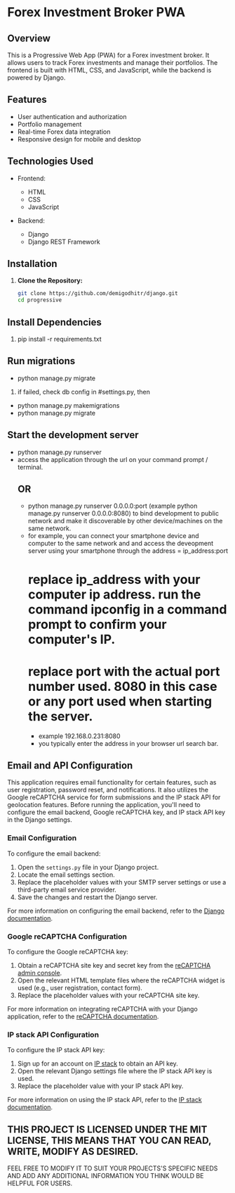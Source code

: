 # Forex Investment Broker PWA

## Overview
This is a Progressive Web App (PWA) for a Forex investment broker. It allows users to track Forex investments and manage their portfolios. The frontend is built with HTML, CSS, and JavaScript, while the backend is powered by Django.

## Features
- User authentication and authorization
- Portfolio management
- Real-time Forex data integration
- Responsive design for mobile and desktop

## Technologies Used
- Frontend:
  - HTML
  - CSS
  - JavaScript

- Backend:
  - Django
  - Django REST Framework

## Installation
1. **Clone the Repository:**
   ```bash
   git clone https://github.com/demigodhitr/django.git
   cd progressive


## Install Dependencies
1. pip install -r requirements.txt

## Run migrations
- python manage.py migrate
1.  if failed, check db config in #settings.py, then
-   python manage.py makemigrations
-   python manage.py migrate

## Start the development server
- python manage.py runserver
- access the application through the url on your command prompt / terminal.
  ## OR
  - python manage.py runserver 0.0.0.0:port (example python manage.py runserver 0.0.0.0:8080) to bind development to public network
    and make it discoverable by other device/machines on the same network.
  - for example, you can connect your smartphone device and computer to the same network and and access the deveopment server using your
    smartphone through the address =  ip_address:port
    # replace ip_address with your computer ip address. run the command ipconfig in a command prompt to confirm your computer's IP.
    # replace port with the actual port number used. 8080 in this case or any port used when starting the server.
    - example 192.168.0.231:8080
    - you typically enter the address in your browser url search bar.

  
##
## Email and API Configuration

This application requires email functionality for certain features, such as user registration, password reset, and notifications. It also utilizes the Google reCAPTCHA service for form submissions and the IP stack API for geolocation features. Before running the application, you'll need to configure the email backend, Google reCAPTCHA key, and IP stack API key in the Django settings.

### Email Configuration

To configure the email backend:

1. Open the `settings.py` file in your Django project.
2. Locate the email settings section.
3. Replace the placeholder values with your SMTP server settings or use a third-party email service provider.
4. Save the changes and restart the Django server.

For more information on configuring the email backend, refer to the [Django documentation](https://docs.djangoproject.com/en/stable/topics/email/).

### Google reCAPTCHA Configuration

To configure the Google reCAPTCHA key:

1. Obtain a reCAPTCHA site key and secret key from the [reCAPTCHA admin console](https://www.google.com/recaptcha/admin).
2. Open the relevant HTML template files where the reCAPTCHA widget is used (e.g., user registration, contact form).
3. Replace the placeholder values with your reCAPTCHA site key.

For more information on integrating reCAPTCHA with your Django application, refer to the [reCAPTCHA documentation](https://developers.google.com/recaptcha/intro).

### IP stack API Configuration

To configure the IP stack API key:

1. Sign up for an account on [IP stack](https://ipstack.com/) to obtain an API key.
2. Open the relevant Django settings file where the IP stack API key is used.
3. Replace the placeholder value with your IP stack API key.

For more information on using the IP stack API, refer to the [IP stack documentation](https://ipstack.com/documentation).



## THIS PROJECT IS LICENSED UNDER THE MIT LICENSE, THIS MEANS THAT YOU CAN READ, WRITE, MODIFY AS DESIRED.

FEEL FREE TO MODIFY IT TO SUIT YOUR PROJECTS'S SPECIFIC NEEDS AND ADD ANY ADDITIONAL INFORMATION
YOU THINK WOULD BE HELPFUL FOR USERS. 
